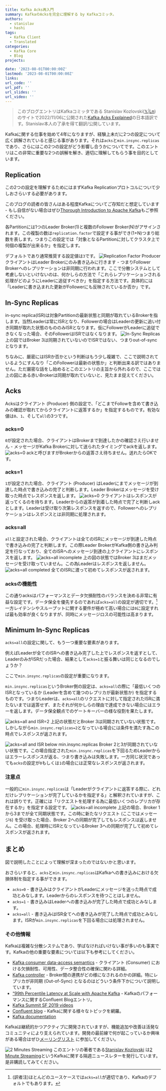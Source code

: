 ```yaml
---
title: Kafka Acks再入門
summary: KafkaのAcksを完全に理解する by Kafkaコミッタ。
authors:
  - stanislav
  - hashi
tags:
  - Kafka Client
  - Translated
categories: 
  - Kafka Core
  - Blog
projects: 

date: '2023-08-01T00:00:00Z'
lastmod: '2023-08-01T00:00:00Z'
links:
url_code: ''
url_pdf: ''
url_slides: ''
url_video: ''
---
```

> このブログエントリはKafkaコミッタである Stanislav Kozlovski([𝕏](https://https://twitter.com/BdKozlovski)|[Ln](https://www.linkedin.com/in/stanislavkozlovski/)) のサイトで2022/11/06に公開された[Kafka Acks Explained](https://www.linkedin.com/pulse/kafka-acks-explained-stanislav-kozlovski/)の日本語訳です。Stanislav本人の了承を得て翻訳/公開しています。

Kafkaに関する仕事を始めて4年になりますが、経験上未だに2つの設定について広く誤解されていると感じる事があります。それは```acks```と```min.insync.replicas```であり、さらにはこの2つの設定がどう影響し合うかについてです。このエントリはこの非常に重要な2つの誤解を解き、適切に理解してもらう事を目的としています。

## Replication
この2つの設定を理解するためにはまずKafka Replicationプロトコルについて少しおさらいする必要があります。

このブログの読者の皆さんはある程度Kafkaについてご存知だと想定しています - もし自信がない場合はぜひ[Thorough Introduction to Apache Kafka](https://medium.com/hackernoon/thorough-introduction-to-apache-kafka-6fbf2989bbc1)もご参照ください。

各Partitionには1つのLeader Broker(1)と複数のFollower Broker(N)がアサインされます。この複製の数は```replication.factor```で設定する事ができ(1+N)つまり総数を表します。つまりこの設定では「対象となるPartitionに対してクラスタ上で何個の複製が出来るか」を指定します。

デフォルトであり通常推奨する設定値は```3```です。
![Replication Factor](blogs/kafka-acks-explained/replication-factor.png)
ProducerクライアントはLeader Brokerにのみ書き込みに行きます - つまりFollower Brokerへのレプリケーションは非同期に行われます。ここで分散システムとして考慮しないといけないのは、何かしらの方法で「これらレプリケーションされる処理がどのようにLeaderに追従すべきか」を指定する方法です。具体的には「Leaderに書き込まれた更新がFollowerにも反映されているか否か」です。

## In-Sync Replicas
in-sync replica(ISR)は対象Partitionの最新状態と同期が取れているBrokerを指します。当然Leaderは常にISRとなり、Followerの場合はLeaderの更新に追い付き同期が取れた状態のもののみISRとなります。仮にFollowerがLeaderに追従できなくなった場合、そのFollowerはISRではなくなります。
![In-Sync Replicas](blogs/kafka-acks-explained/in-sync-replicas.png)
上の図ではBroker 3は同期されていないのでISRではない、つまりout-of-syncとなります。

ちなみに、厳密にはISRか否かという判断はもう少し複雑で、ここで説明されているようにすんなり「このFollowerは最新の状態か」と判断出来る訳ではありません。ただ厳密な話をし始めるとこのエントリの主旨から外れるので、ここでは上の図にある赤いBrokerは同期が取れていないと、見たまま捉えてください。

## Acks
 Acksはクライアント (Producer) 側の設定で、「どこまでFollowを含めて書き込みの確認が取れてからクライアントに返答するか」を指定するものです。有効な値は```0```、```1```、そして```all```の3つです。

 ### acks=0
```0```が設定された場合、クライアントはBrokerまで到達したかの確認さえ行いません - メッセージがKafka Brokerに対して送られたタイミングでackを返します。
 ![acks=0](blogs/kafka-acks-explained/ack-0.png)
 ackと呼びますがBrokerからの返答さえ待ちません。送れたらOKです。

 ### acks=1
```1```が設定された場合、クライアント (Producer) はLeaderにまでメッセージが到達した時点で書き込みの完了と判断します。Leader Brokerはメッセージを受け取った時点でレスポンスを返します。
![acks=0](blogs/kafka-acks-explained/ack-1.png)
クライアントはレスポンスが返ってくるのを待ちます。Leaderからの返答が到着した時点で完了と判断しackとします。Leaderは受け取り次第レスポンスを返すので、Followerへのレプリケーションはレスポンスとは非同期に処理されます。

### acks=all
```all```と設定された場合、クライアントは全てのISRにメッセージが到達した時点で書き込みの完了と判断します。この際Leader BrokerがKafka側の書き込み判定を行なっており、全てのISRへのメッセージ到達の上クライアントにレスポンスを返します。
![acks=all incomplete](blogs/kafka-acks-explained/ack-all.png)
上の図の状態ではBroker 3はまだメッセージを受け取っていません。この為Leaderはレスポンスを返しません。
![acks=all completed](blogs/kafka-acks-explained/acs-all-completed.png)
全てのISRに渡って初めてレスポンスが返されます。

### acksの機能性
この通りacksはパフォーマンスとデータ欠損耐性のバランスを決める非常に有益な設定です。データ保全を優先するのであれば```acks=all```の設定が適切です。[^1] 一方レイテンシやスループットに関する要件が極めて高い場合には```0```に設定すれば最も効率が良くなりますが、同時にメッセージロスの可能性は高まります。

## Minimum In-Sync Replicas
```acks=all```の設定に関して、もう一つ重要な要素があります。

例えばLeaderが全てのISRへの書き込み完了した上でレスポンスを返すとして、LeaderのみがISRだった場合、結果として```acks=1```と振る舞いは同じとなるのでしょうか？

ここで```min.insync.replicas```の設定が重要になります。

```min.insync.replicas```というBroker側の設定は、```acks=all```の際に「最低いくつのISRとなっているか (Leaderを含めて幾つのレプリカが最新状態か) を指定するものです。つまりLeaderは、```acks=all```のリクエストに対して指定されたISRに満たないまでは返答せず、またそれが何かしらの理由で達成できない場合にはエラーを返します。データ保全観点でのゲートキーバーの様な役割を果たします。 

![acks=all and ISR=2](blogs/kafka-acks-explained/acks-all-isr-2.png)
上記の状態だとBroker 3は同期されていない状態です。しかしながら```min.insync.replicas=2```となっている場合には条件を満たす為この時点でレスポンスが返されます。

![acks=all and ISR below min.insync.replicas](blogs/kafka-acks-explained/ack-all-error.png)
Broker 2と3が同期されていない状態です。この場合指定された```min.insync.replicas```を下回るためLeaderからはエラーレスポンスが返る、つまり書き込みは失敗します。一方同じ状況であっても```acks```の設定が```0```もしくは```1```の場合には正常なレスポンスが返されます。

### 注意点
一般的に```min.insync.replicas```は「Leaderがクライアントに返答する際に、どれだけレプリケーションが完了しているかを指定する」と解釈されていますが、これは誤りです。正確には「リクエストを処理する為に最低いくつのレプリカが存在するか」を指定する設定です。
![acks=all incomplete](blogs/kafka-acks-explained/ack-all.png)
上記の場合、Broker 1から3までが全て同期状態です。この時に新たなリクエスト (ここではメッセージ```6```) を受け取った場合、Broker 2への同期が完了してもレスポンスは返しません。この場合、処理時にISRとなっているBroker 3への同期が完了して初めてレスポンスが返されます。

## まとめ
図で説明したことによって理解が深まったのではないかと思います。

おさらいすると、```acks```と```min.insync.replicas```はKafkaへの書き込みにおける欠損体制を指定する事ができます。
- ```acks=0``` - 書き込みはクライアントがLeaderにメッセージを送った時点で成功とみなします。Leaderからのレスポンスを待つことはしません。
- ```acks=1``` - 書き込みはLeaderへの書き込みが完了した時点で成功とみなします。
- ```acks=all``` - 書き込みはISR全てへの書き込みが完了した時点で成功とみなします。ISRが```min.insync.replicas```を下回る場合には処理されません。

### その他情報
Kafkaは複雑な分散システムであり、学ばなければいけない事が多いのも事実です。Kafkaの他の重要な要素については以下も参考にしてください。
- [Kafka consumer data-access semantics](https://www.confluent.io/blog/apache-kafka-data-access-semantics-consumers-and-membership/) - クライアント (Consumer) における欠損耐性、可用性、データ整合性の確保に関わる詳細。
- [Kafka controller](https://medium.com/@stanislavkozlovski/apache-kafkas-distributed-system-firefighter-the-controller-broker-1afca1eae302) - Broker間の連携がどの様になされるのかの詳細。特にレプリカが非同期 (Out-of-Sync) となるのはどういう条件下かについて説明しています。
- [“99th Percentile Latency at Scale with Apache Kafka](https://www.confluent.io/blog/configure-kafka-to-minimize-latency/) - Kafkaのパフォーマンスに関するConfluent Blogエントリ。
- [Kafka Summit SF 2019 videos](https://www.confluent.io/resources/kafka-summit-san-francisco-2019/)
- [Confluent blog](https://www.confluent.io/blog/) - Kafkaに関する様々なトピックを網羅。
- [Kafka documentation](https://kafka.apache.org/documentation/)

Kafkaは継続的かつアクティブに開発されていますが、機能追加や改善は活発なコミュニティにより支えられています。開発の最前線で何が起こっているか興味がある場合はぜひ[メーリングリスト](https://kafka.apache.org/contact) に参加してください。

![2 Minutes Streaming](blogs/kafka-acks-explained/two-minites-streaming.png)
このエントリの著者である[Stanislav Kozlovski](../../authors/stanislav/) は[2 Minute Streaming](https://2minutestreaming.com/)というKafkaに関する隔週ニュースレターを発行しています。是非購読してみてください。


[^1]:(訳者注)ほとんどのユースケースでは```acks=all```が適切であり、Kafkaのデフォルトでもあります。
[^2]:(訳者注)Leader以外にも最低限1つISRが存在するので、突然Leaderがオフラインになっても最新データは確保できているという設定となります。忠しKafkaのデフォルトは```1```です。
